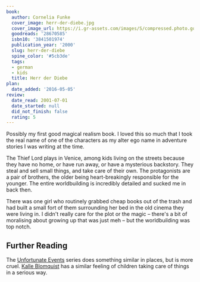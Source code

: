 ```yaml
---
book:
  author: Cornelia Funke
  cover_image: herr-der-diebe.jpg
  cover_image_url: https://i.gr-assets.com/images/S/compressed.photo.goodreads.com/books/1453425294l/28670585._SY475_.jpg
  goodreads: '28670585'
  isbn10: '3841501974'
  publication_year: '2000'
  slug: herr-der-diebe
  spine_color: '#5cb3de'
  tags:
  - german
  - kids
  title: Herr der Diebe
plan:
  date_added: '2016-05-05'
review:
  date_read: 2001-07-01
  date_started: null
  did_not_finish: false
  rating: 5
---
```


Possibly my first good magical realism book. I loved this so much that I took the real name of one of the characters as
my alter ego name in adventure stories I was writing at the time.

The Thief Lord plays in Venice, among kids living on the streets because they have no home, or have run away, or have a
mysterious backstory. They steal and sell small things, and take care of their own. The protagonists are a pair of
brothers, the older being heart-breakingly responsible for the younger. The entire worldbuilding is incredibly detailed
and sucked me in back then.

There was one girl who routinely grabbed cheap books out of the trash and had built a small
fort of them surrounding her bed in the old cinema they were living in.
I didn't really care for the plot or the magic – there's a bit of moralising about growing up that was just meh – but
the worldbuilding was top notch.

## Further Reading

The [Unfortunate Events](https://books.rixx.de/reviews/2017/the-bad-beginning) series does something similar in places,
but is more cruel. [Kalle Blomquist](https://books.rixx.de/reviews/1998/kalle-blomquist) has a similar
feeling of children taking care of things in a serious way.
